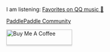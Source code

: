 I am listening: [Favorites on QQ music :musical_score:](https://y.qq.com/n/ryqq/playlist/7407762798)

[PaddlePaddle Community](https://github.com/PaddlePaddle/community)

<a href="https://www.buymeacoffee.com/jzhang533" target="_blank"><img src="https://www.buymeacoffee.com/assets/img/custom_images/orange_img.png" alt="Buy Me A Coffee" style="height: 41px !important;width: 174px !important;box-shadow: 0px 3px 2px 0px rgba(190, 190, 190, 0.5) !important;-webkit-box-shadow: 0px 3px 2px 0px rgba(190, 190, 190, 0.5) !important;" ></a>
